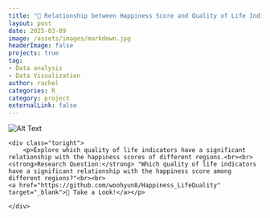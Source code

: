 ```yaml
---
title: "🙂 Relationship between Happiness Score and Quality of Life Indicators"
layout: post
date: 2025-03-09
image: /assets/images/markdown.jpg
headerImage: false
projects: true
tag:
- Data analysis
- Data Visualization
author: rachel
categories: R
category: project
externalLink: false
---
```


<div class="side-by-side">
    <div class="toleft">
        <img class="image" src="https://woohyun8.github.io/assets/images/happy.jpg" alt="Alt Text">
    </div>

    <div class="toright">
        <p>Explore which quality of life indicators have a significant relationship with the happiness scores of different regions.<br><br>
    <strong>Research Question:</strong> "Which quality of life indicators have a significant relationship with the happiness score among different regions?"<br><br>
    <a href="https://github.com/woohyun8/Happiness_LifeQuality" target="_blank">👀 Take a Look!</a></p>

    </div>
</div>
